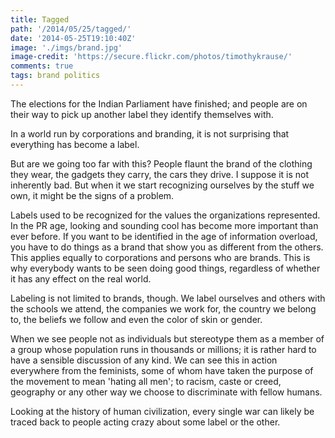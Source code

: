 ```yaml
---
title: Tagged
path: '/2014/05/25/tagged/'
date: '2014-05-25T19:10:40Z'
image: './imgs/brand.jpg'
image-credit: 'https://secure.flickr.com/photos/timothykrause/'
comments: true
tags: brand politics
---
```


The elections for the Indian Parliament have finished; and people are on their way to pick up another label they identify themselves with.<span class="more"></span>

In a world run by corporations and branding, it is not surprising that everything has become a label.

But are we going too far with this? People flaunt the brand of the clothing they wear, the gadgets they carry, the cars they drive. I suppose it is not inherently bad. But when it we start recognizing ourselves by the stuff we own, it might be the signs of a problem.

Labels used to be recognized for the values the organizations represented. In the PR age, looking and sounding cool has become more important than ever before. If you want to be identified in the age of information overload, you have to do things as a brand that show you as different from the others. This applies equally to corporations and persons who are brands. This is why everybody wants to be seen doing good things, regardless of whether it has any effect on the real world.

Labeling is not limited to brands, though. We label ourselves and others with the schools we attend, the companies we work for, the country we belong to, the beliefs we follow and even the color of skin or gender.

When we see people not as individuals but stereotype them as a member of a group whose population runs in thousands or millions; it is rather hard to have a sensible discussion of any kind. We can see this in action everywhere from the feminists, some of whom have taken the purpose of the movement to mean 'hating all men'; to racism, caste or creed, geography or any other way we choose to discriminate with fellow humans.

Looking at the history of human civilization, every single war can likely be traced back to people acting crazy about some label or the other.
